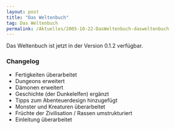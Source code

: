 ```yaml
---
layout: post
title: "Das Weltenbuch"
tag: Das Weltenbuch
permalink: /Aktuelles/2005-10-22-DasWeltenbuch-dasweltenbuch
---
```


Das Weltenbuch ist jetzt in der Version 0.1.2 verfügbar.

### Changelog

- Fertigkeiten überarbeitet
- Dungeons erweitert
- Dämonen erweitert
- Geschichte (der Dunkelelfen) ergänzt
- Tipps zum Abenteuerdesign hinzugefügt
- Monster und Kreaturen überarbeitet
- Früchte der Zivilisation / Rassen umstrukturiert
- Einleitung überarbeitet


